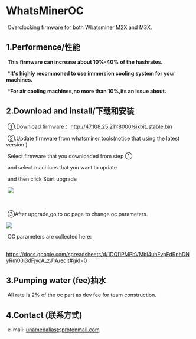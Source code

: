 # WhatsMinerOC

​	Overclocking firmware  for both Whatsminer M2X and M3X.

## 1.Performence/性能

​	**This firmware can increase about 10%-40% of the hashrates.**

​	***It's highly recommoned to use immersion cooling system for your machines.**

​	***For air cooling machines,no more than 10%,its an issue about.**

## 2.Download and install/下载和安装

​	①.Download  firmware： http://47.108.25.211:8000/sixbit_stable.bin

​	②.Update firmware from whatsminer tools(notice that using the latest version ) 

​			Select firmware that you downloaded from step ① 

​			and select machines that you want to update 

​			and then click Start upgrade  

​			![](http://47.108.25.211:8000/WechatIMGWhtasminertool.png)

​	

​		③After upgrade,go to oc page to change oc parameters.

![](http://47.108.25.211:8000/OCPAGE.png)

​	OC parameters are collected here:

​		https://docs.google.com/spreadsheets/d/1DQI1PMPbVMbl4uhFypFdRphDNyRm00i3dFjycA_zJ1A/edit#gid=0

## 3.Pumping water (fee)抽水

​	All rate is 2% of the oc part as dev fee for team construction.



## 4.Contact (联系方式)

​	e-mail: unamedalias@protonmail.com
